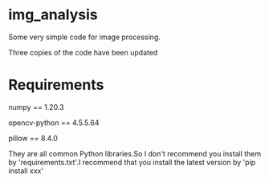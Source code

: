# img_analysis

Some very simple code for image processing.

Three copies of the code have been updated

# Requirements
  numpy == 1.20.3
  
  opencv-python == 4.5.5.64
  
  pillow == 8.4.0
  
They are all common Python libraries.So I don't recommend you install them by 'requirements.txt'.I recommend that you install the latest version by 'pip install xxx'
